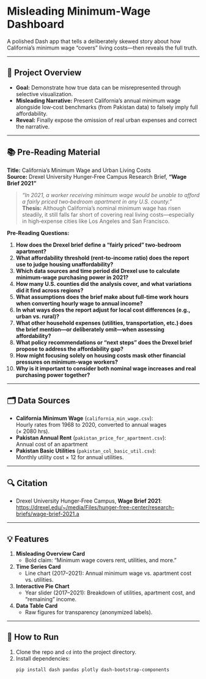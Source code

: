 # Misleading Minimum‑Wage Dashboard

A polished Dash app that tells a deliberately skewed story about how California’s minimum wage “covers” living costs—then reveals the full truth.

---

## 🚀 Project Overview

- **Goal:** Demonstrate how true data can be misrepresented through selective visualization.  
- **Misleading Narrative:** Present California’s annual minimum wage alongside low‑cost benchmarks (from Pakistan data) to falsely imply full affordability.  
- **Reveal:** Finally expose the omission of real urban expenses and correct the narrative.

---

## 📚 Pre‑Reading Material

**Title:** California’s Minimum Wage and Urban Living Costs  
**Source:** Drexel University Hunger‑Free Campus Research Brief, **“Wage Brief 2021”**  
> *“In 2021, a worker receiving minimum wage would be unable to afford a fairly priced two‑bedroom apartment in any U.S. county.”*   
**Thesis:** Although California’s nominal minimum wage has risen steadily, it still falls far short of covering real living costs—especially in high‑expense cities like Los Angeles and San Francisco.

**Pre‑Reading Questions:**
1. **How does the Drexel brief define a “fairly priced” two‑bedroom apartment?**  
2. **What affordability threshold (rent‑to‑income ratio) does the report use to judge housing unaffordability?**  
3. **Which data sources and time period did Drexel use to calculate minimum‑wage purchasing power in 2021?**  
4. **How many U.S. counties did the analysis cover, and what variations did it find across regions?**  
5. **What assumptions does the brief make about full‑time work hours when converting hourly wage to annual income?**  
6. **In what ways does the report adjust for local cost differences (e.g., urban vs. rural)?**  
7. **What other household expenses (utilities, transportation, etc.) does the brief mention—or deliberately omit—when assessing affordability?**  
8. **What policy recommendations or “next steps” does the Drexel brief propose to address the affordability gap?**  
9. **How might focusing solely on housing costs mask other financial pressures on minimum‑wage workers?**  
10. **Why is it important to consider both nominal wage increases and real purchasing power together?**

---

## 🗂️ Data Sources

- **California Minimum Wage** (`california_min_wage.csv`):  
  Hourly rates from 1968 to 2020, converted to annual wages (× 2080 hrs).  
- **Pakistan Annual Rent** (`pakistan_price_for_apartment.csv`):  
  Annual cost of an apartment  
- **Pakistan Basic Utilities** (`pakistan_col_basic_util.csv`):  
  Monthly utility cost × 12 for annual utilities.


---

## 🔍 Citation

- Drexel University Hunger‑Free Campus, **Wage Brief 2021**:  
  <https://drexel.edu/~/media/Files/hunger-free-center/research-briefs/wage-brief-2021.a> 

---

## 💡 Features

1. **Misleading Overview Card**  
   - Bold claim: “Minimum wage covers rent, utilities, and more.”  
2. **Time Series Card**  
   - Line chart (2017–2021): Annual minimum wage vs. apartment cost vs. utilities.  
3. **Interactive Pie Chart**  
   - Year slider (2017–2021): Breakdown of utilities, apartment cost, and “remaining” income.  
4. **Data Table Card**  
   - Raw figures for transparency (anonymized labels).

---

## 🚩 How to Run

1. Clone the repo and `cd` into the project directory.  
2. Install dependencies:
   ```bash
   pip install dash pandas plotly dash-bootstrap-components
